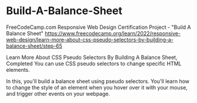 
# Build-A-Balance-Sheet

FreeCodeCamp.com Responsive Web Design Certification Project - "Build A Balance Sheet" https://www.freecodecamp.org/learn/2022/responsive-web-design/learn-more-about-css-pseudo-selectors-by-building-a-balance-sheet/step-65

Learn More About CSS Pseudo Selectors By Building A Balance Sheet, Completed
You can use CSS pseudo selectors to change specific HTML elements.

In this, you'll build a balance sheet using pseudo selectors. You'll learn how to change the style of an element when you hover over it with your mouse, and trigger other events on your webpage.
